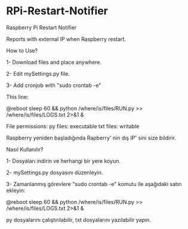 # RPi-Restart-Notifier
Raspberry Pi Restart Notifier

Reports with external IP when Raspberry restart.

How to Use?

1- Download files and place anywhere.

2- Edit mySettings.py file.

3- Add cronjob with "sudo crontab -e"

This line:

@reboot sleep 60 && python /where/is/files/RUN.py >> /where/is/files/LOGS.txt 2>&1 &

File permissions:
py files: executable
txt files: writable


Raspberry yeniden başladığında Rapberry' nin dış IP' sini size bildirir.

Nasıl Kullanılır?

1- Dosyaları indirin ve herhangi bir yere koyun.

2- mySettings.py dosyasını düzenleyin.

3- Zamanlanmış görevlere "sudo crontab -e" komutu ile aşağıdaki satırı ekleyin:

@reboot sleep 60 && python /where/is/files/RUN.py >> /where/is/files/LOGS.txt 2>&1 &

py dosyalarını çalıştırılabilir, txt dosyalarını yazılabilir yapın.
